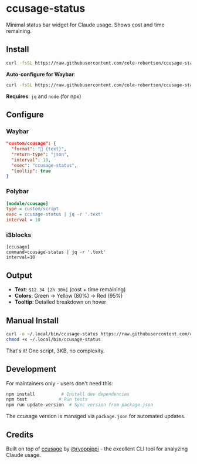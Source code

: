 # ccusage-status

Minimal status bar widget for Claude usage. Shows cost and time remaining.

## Install

```bash
curl -fsSL https://raw.githubusercontent.com/cole-robertson/ccusage-status/main/install.sh | bash
```

**Auto-configure for Waybar**:
```bash
curl -fsSL https://raw.githubusercontent.com/cole-robertson/ccusage-status/main/install.sh | bash -s -- --waybar
```

**Requires**: `jq` and `node` (for npx)

## Configure

### Waybar
```json
"custom/ccusage": {
  "format": "󰚩 {text}",
  "return-type": "json",
  "interval": 10,
  "exec": "ccusage-status",
  "tooltip": true
}
```

### Polybar
```ini
[module/ccusage]
type = custom/script
exec = ccusage-status | jq -r '.text'
interval = 10
```

### i3blocks
```
[ccusage]
command=ccusage-status | jq -r '.text'
interval=10
```

## Output

- **Text**: `$12.34 [2h 30m]` (cost + time remaining)
- **Colors**: Green → Yellow (80%) → Red (95%)
- **Tooltip**: Detailed breakdown on hover

## Manual Install

```bash
curl -o ~/.local/bin/ccusage-status https://raw.githubusercontent.com/cole-robertson/ccusage-status/main/ccusage-status
chmod +x ~/.local/bin/ccusage-status
```

That's it! One script, 3KB, no complexity.

## Development

For maintainers only - users don't need this:

```bash
npm install          # Install dev dependencies
npm test            # Run tests
npm run update-version  # Sync version from package.json
```

The ccusage version is managed via `package.json` for automated updates.

## Credits

Built on top of [ccusage](https://github.com/ryoppippi/ccusage) by [@ryoppippi](https://github.com/ryoppippi) - the excellent CLI tool for analyzing Claude usage.